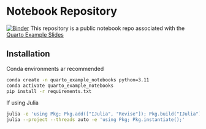 # Notebook Repository
[![Binder](https://mybinder.org/badge_logo.svg)](https://mybinder.org/v2/gh/jlperla/quarto_example_notebooks/HEAD)
This repository is a public notebook repo associated with the [Quarto Example Slides](https://jlperla.github.io/quarto_example/)

## Installation
Conda environments ar recommended
```bash
conda create -n quarto_example_notebooks python=3.11
conda activate quarto_example_notebooks
pip install -r requirements.txt
```
If using Julia
```bash
julia -e 'using Pkg; Pkg.add(["IJulia", "Revise"]); Pkg.build("IJulia");'
julia --project --threads auto -e 'using Pkg; Pkg.instantiate();'
```